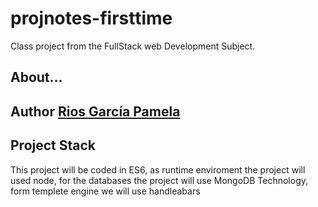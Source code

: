 # projnotes-firsttime
Class project from  the FullStack web Development Subject.

## About...
**Author** [Rios García Pamela](https:/youtube.com)
---
## Project Stack 
This project will be coded in ES6, as runtime enviroment the project will used node, for the databases the project will use MongoDB Technology, form templete engine we will use handleabars